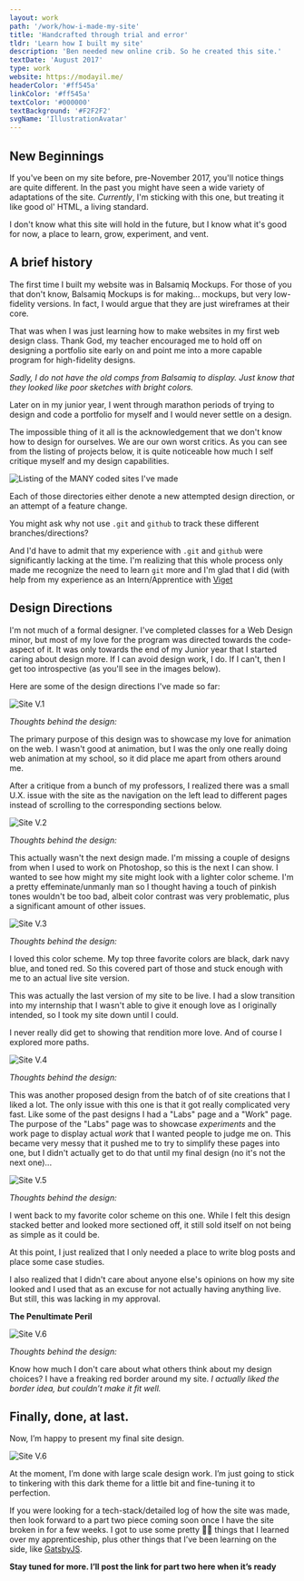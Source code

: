 ```yaml
---
layout: work
path: '/work/how-i-made-my-site'
title: 'Handcrafted through trial and error'
tldr: 'Learn how I built my site'
description: 'Ben needed new online crib. So he created this site.'
textDate: 'August 2017'
type: work
website: https://modayil.me/
headerColor: '#ff545a'
linkColor: '#ff545a'
textColor: '#000000'
textBackground: '#F2F2F2'
svgName: 'IllustrationAvatar'
---
```


## New Beginnings

If you've been on my site before, pre-November 2017, you'll notice things are quite different. In the past you might have seen a wide variety of adaptations of the site. *Currently*, I'm sticking with this one, but treating it like good ol' HTML, a living standard.

I don't know what this site will hold in the future, but I know what it's good for now, a place to learn, grow, experiment, and vent.

## A brief history

The first time I built my website was in Balsamiq Mockups. For those of you that don't know, Balsamiq Mockups is for making... mockups, but very low-fidelity versions. In fact, I would argue that they are just wireframes at their core.

That was when I was just learning how to make websites in my first web design class. Thank God, my teacher encouraged me to hold off on designing a portfolio site early on and point me into a more capable program for high-fidelity designs.

*Sadly, I do not have the old comps from Balsamiq to display. Just know that they looked like poor sketches with bright colors.*

Later on in my junior year, I went through marathon periods of trying to design and code a portfolio for myself and I would never settle on a design.

The impossible thing of it all is the acknowledgement that we don't know how to design for ourselves. We are our own worst critics. As you can see from the listing of projects below, it is quite noticeable how much I self critique myself and my design capabilities.

![Listing of the MANY coded sites I've made](./handcrafted-folders.png "Directory of many portfolio attempts")

Each of those directories either denote a new attempted design direction, or an attempt of a feature change.

You might ask why not use `.git` and `github` to track these different branches/directions?

And I'd have to admit that my experience with `.git` and `github` were significantly lacking at the time. I'm realizing that this whole process only made me recognize the need to learn `git` more and I'm glad that I did (with help from my experience as an Intern/Apprentice with [Viget](https://viget.com)

## Design Directions

I'm not much of a formal designer. I've completed classes for a Web Design minor, but most of my love for the program was directed towards the code-aspect of it. It was only towards the end of my Junior year that I started caring about design more. If I can avoid design work, I do. If I can't, then I get too introspective (as you'll see in the images below).

Here are some of the design directions I've made so far:

![Site V.1](./handcrafted-1.png)

*Thoughts behind the design:*

The primary purpose of this design was to showcase my love for animation on the web. I wasn't good at animation, but I was the only one really doing web animation at my school, so it did place me apart from others around me.

After a critique from a bunch of my professors, I realized there was a small U.X. issue with the site as the navigation on the left lead to different pages instead of scrolling to the corresponding sections below.

![Site V.2](./assets/blog-images/handcrafted-2.png)

*Thoughts behind the design:*

This actually wasn't the next design made. I'm missing a couple of designs from when I used to work on Photoshop, so this is the next I can show. I wanted to see how might my site might look with a lighter color scheme. 
I'm a pretty effeminate/unmanly man so I thought having a touch of pinkish tones wouldn't be too bad, albeit color contrast was very problematic, plus a significant amount of other issues.

![Site V.3](./assets/blog-images/handcrafted-3.png)

*Thoughts behind the design:*

I loved this color scheme. My top three favorite colors are black, dark navy blue, and toned red. So this covered part of those and stuck enough with me to an actual live site version.

This was actually the last version of my site to be live. I had a slow transition into my internship that I wasn't able to give it enough love as I originally intended, so I took my site down until I could.

I never really did get to showing that rendition more love. And of course I explored more paths.

![Site V.4](./handcrafted-4.png)

*Thoughts behind the design:*

This was another proposed design from the batch of of site creations that I liked a lot. The only issue with this one is that it got really complicated very fast. Like some of the past designs I had a "Labs" page and a "Work" page. The purpose of the "Labs" page was to showcase *experiments* and the work page to display actual *work* that I wanted people to judge me on. This became very messy that it pushed me to try to simplify these pages into one, but I didn't actually get to do that until my final design (no it's not the next one)...

![Site V.5](./handcrafted-5.png)

*Thoughts behind the design:*

I went back to my favorite color scheme on this one. While I felt this design stacked better and looked more sectioned off, it still sold itself on not being as simple as it could be.

At this point, I just realized that I only needed a place to write blog posts and place some case studies.

I also realized that I didn't care about anyone else's opinions on how my site looked and I used that as an excuse for not actually having anything live. But still, this was lacking in my approval.

**The Penultimate Peril**

![Site V.6](./handcrafted-6.png)

*Thoughts behind the design:*

Know how much I don't care about what others think about my design choices? I have a freaking red border around my site. *I actually liked the border idea, but couldn’t make it fit well.*

## Finally, done, at last.

Now, I’m happy to present my final site design.

![Site V.6](./new-site.gif)

At the moment, I’m done with large scale design work. I’m just going to stick to tinkering with this dark theme for a little bit and fine-tuning it to perfection.

If you were looking for a tech-stack/detailed log of how the site was made, then look forward to a part two piece coming soon once I have the site broken in for a few weeks. I got to use some pretty <span role="img" aria-label=“nice”>👌🏾</span> things that I learned over my apprenticeship, plus other things that I’ve been learning on the side, like [GatsbyJS](https://www.gatsbyjs.org/).

**Stay tuned for more.  I’ll post the link for part two here when it’s ready**